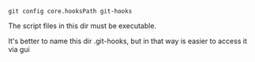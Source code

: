 `git config core.hooksPath git-hooks`

The script files in this dir must be executable.

It's better to name this dir .git-hooks, but in that way is easier to access it via gui 